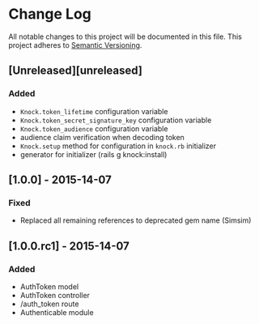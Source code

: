 # Change Log
All notable changes to this project will be documented in this file.
This project adheres to [Semantic Versioning](http://semver.org/).

## [Unreleased][unreleased]
### Added
- `Knock.token_lifetime` configuration variable
- `Knock.token_secret_signature_key` configuration variable
- `Knock.token_audience` configuration variable
- audience claim verification when decoding token
- `Knock.setup` method for configuration in `knock.rb` initializer
- generator for initializer (rails g knock:install)

## [1.0.0] - 2015-14-07
### Fixed
- Replaced all remaining references to deprecated gem name (Simsim)

## [1.0.0.rc1] - 2015-14-07
### Added
- AuthToken model
- AuthToken controller
- /auth_token route
- Authenticable module
